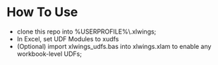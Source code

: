 How To Use
===========
* clone this repo into %USERPROFILE%\\.xlwings;
* In Excel, set UDF Modules to xudfs
* (Optional) import xlwings_udfs.bas into xlwings.xlam to enable any workbook-level UDFs;